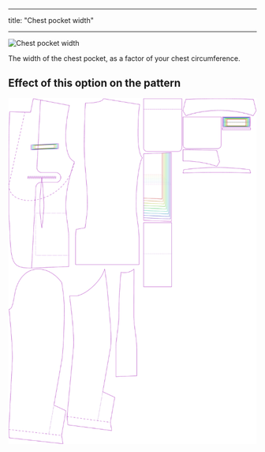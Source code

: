 ***

title: "Chest pocket width"

***

![Chest pocket width](chestpocketwidth.svg)

The width of the chest pocket, as a factor of your chest circumference.

## Effect of this option on the pattern

![This image shows the effect of this option by superimposing several variants that have a different value for this option](jaeger_chestpocketwidth_sample.svg "Effect of this option on the pattern")
